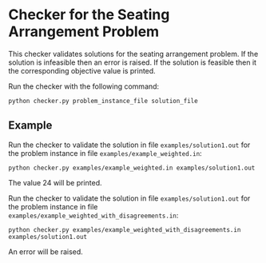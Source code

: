 # Checker for the Seating Arrangement Problem

This checker validates solutions for the seating arrangement problem. If the solution is infeasible then an error is raised. If the solution is feasible then it the corresponding objective value is printed.

Run the checker with the following command:
```
python checker.py problem_instance_file solution_file
```

## Example

Run the checker to validate the solution in file `examples/solution1.out` for the problem instance in file `examples/example_weighted.in`:
```
python checker.py examples/example_weighted.in examples/solution1.out
```
The value 24 will be printed.

Run the checker to validate the solution in file `examples/solution1.out` for the problem instance in file `examples/example_weighted_with_disagreements.in`:
```
python checker.py examples/example_weighted_with_disagreements.in examples/solution1.out
```
An error will be raised.
